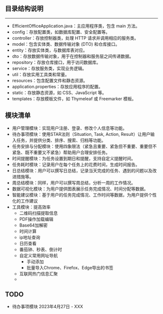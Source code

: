 
## 目录结构说明

---

- EfficientOfficeApplication.java：主应用程序类，包含 main 方法。
- config：存放配置类，如数据库配置、安全配置等。
- controller：存放控制器类，处理 HTTP 请求并调用相应的服务类。
- model：包含实体类、数据传输对象 (DTO) 和仓库接口。
- entity：存放实体类，与数据库表对应。
- dto：存放数据传输对象，用于在控制器和服务层之间传递数据。
- repository：存放仓库接口，用于访问数据库。
- service：存放服务类，实现业务逻辑。
- util：存放实用工具类和常量。
- resources：包含配置文件和静态资源。
- application.properties：存放应用程序的配置。
- static：存放静态资源，如 CSS、JavaScript 等。
- templates：存放模板文件，如 Thymeleaf 或 Freemarker 模板。

## 模块清单
- 用户管理模块：实现用户注册、登录、修改个人信息等功能。
- 待办事项模块：使用STAR法则（Situation, Task, Action, Result）让用户输入任务，并提供分类、排序、搜索、归档等功能。
- 任务安排与分配模块：使用四象限法（紧急且重要、紧急但不重要、重要但不紧急、既不重要又不紧急）帮助用户合理安排任务。
- 时间提醒模块：为任务设置到期日和提醒，支持自定义提醒时间。
- 任务耗时模块：记录用户在每个任务上的花费时间，生成时间报告。
- 日总结模块：用户可以撰写日总结，记录当天完成的任务、遇到的问题以及改进措施等。
- 周总结模块：同样，用户可以撰写周总结，分析一周的工作情况。
- 数据可视化模块：为用户提供图表展示任务完成情况、时间分配等数据。
- 智能建议模块：基于用户的任务完成情况、工作时间等数据，为用户提供个性化的工作建议
- 工具模块：提高效率
  - 二维码扫描提取信息
  - PDF操作加载编辑
  - Base64加解密
  - 时间计算
  - ip地址查询
  - 日历查看
  - 番茄钟、秒表、倒计时
  - 自定义常用网址导航
    - 手动添加
    - 批量导入Chrome、Firefox、Edge导出的书签
  - 互联网热门信息汇聚
  - 


## TODO
- 待办事项模块 2023年4月27日 - XXX